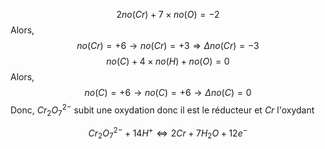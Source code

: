 $$2no(Cr) + 7 \times no(O)  = -2 $$
Alors, 
$$no(Cr) = +6 \to no(Cr) = +3 \Rightarrow \Delta no(Cr) = - 3$$
$$no(C) + 4 \times no(H) + no(O) = 0 $$
Alors, 
$$no(C) = +6 \to no(C) = +6 \to \Delta no(C) = 0 $$
Donc, $Cr_{2}O_{7}^{2-}$ subit une oxydation donc il est le réducteur et $Cr$ l'oxydant

$$Cr_{2}O_{7}^{2-} + 14H^{+} \Leftrightarrow 2Cr + 7H_{2}O + 12e^{-}$$
